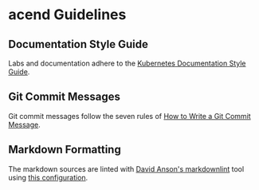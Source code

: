 # acend Guidelines

## Documentation Style Guide

Labs and documentation adhere to the [Kubernetes Documentation Style Guide](https://kubernetes.io/docs/contribute/style/style-guide/).


## Git Commit Messages

Git commit messages follow the seven rules of [How to Write a Git Commit Message](https://chris.beams.io/posts/git-commit/).


## Markdown Formatting

The markdown sources are linted with [David Anson's markdownlint](https://github.com/DavidAnson/markdownlint) tool using [this configuration](acend.json).
